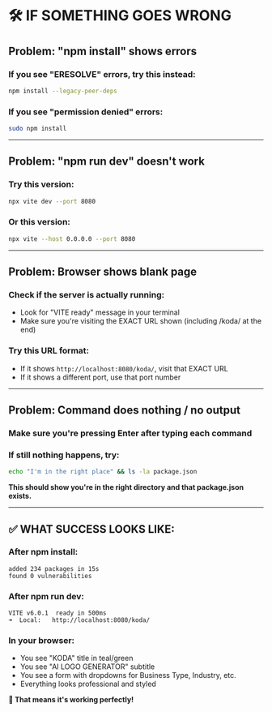 # 🛠️ **IF SOMETHING GOES WRONG**

## **Problem: "npm install" shows errors**

### **If you see "ERESOLVE" errors, try this instead:**
```bash
npm install --legacy-peer-deps
```

### **If you see "permission denied" errors:**
```bash
sudo npm install
```

---

## **Problem: "npm run dev" doesn't work**

### **Try this version:**
```bash
npx vite dev --port 8080
```

### **Or this version:**
```bash
npx vite --host 0.0.0.0 --port 8080
```

---

## **Problem: Browser shows blank page**

### **Check if the server is actually running:**
- Look for "VITE ready" message in your terminal
- Make sure you're visiting the EXACT URL shown (including /koda/ at the end)

### **Try this URL format:**
- If it shows `http://localhost:8080/koda/`, visit that EXACT URL
- If it shows a different port, use that port number

---

## **Problem: Command does nothing / no output**

### **Make sure you're pressing Enter after typing each command**

### **If still nothing happens, try:**
```bash
echo "I'm in the right place" && ls -la package.json
```

**This should show you're in the right directory and that package.json exists.**

---

## **✅ WHAT SUCCESS LOOKS LIKE:**

### **After npm install:**
```
added 234 packages in 15s
found 0 vulnerabilities
```

### **After npm run dev:**
```
VITE v6.0.1  ready in 500ms
➜  Local:   http://localhost:8080/koda/
```

### **In your browser:**
- You see "KODA" title in teal/green
- You see "AI LOGO GENERATOR" subtitle  
- You see a form with dropdowns for Business Type, Industry, etc.
- Everything looks professional and styled

**🎉 That means it's working perfectly!**